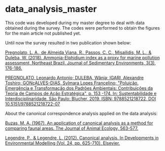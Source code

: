 # data_analysis_master

This code was developed during my master degree to deal with data obtained during the survey.
The codes were performed to obtain the figures for the main article not published yet.

Until now the survey resulted in two publication shown below:

[Pregnolato, L. A., de Almeida Viana, R., Passos, C. C., Misailidis, M. L., & Duleba, W. (2018). Ammonia-Elphidium index as a proxy for marine pollution assessment, Northeast Brazil. Journal of Sedimentary Environments, 3(3), 176-186.](https://www.e-publicacoes.uerj.br/index.php/jse/article/view/38001)


[PREGNOLATO, Leonardo Antonio; DULEBA, Wânia; IGARI, Alexandre Toshiro; GONçALVES-DIAS, Sylmara Lopes Francelino; "Poluição, Emergência e Transformação dos Padrões Ambientais: Contribuições da Teoria de Campos de Ação Estratégica", p. 153 -174. In: Sustentabilidade e Interdisciplinaridade. São Paulo: Blucher, 2019.
ISBN: 9788521218722, DOI 10.5151/9788521218722-07](https://openaccess.blucher.com.br/article-details/07-21874)

About the canonical correspondence analysis applied on the data analysis:

[Buzas, M. A. (1967). An application of canonical analysis as a method for comparing faunal areas. The Journal of Animal Ecology, 563-577.](https://doi.org/10.2307/2813)

[Legendre, P., & Legendre, L. (2012). Canonical analysis. In Developments in Environmental Modelling (Vol. 24, pp. 625-710). Elsevier.](https://doi.org/10.1016/B978-0-444-53868-0.50011-3)

